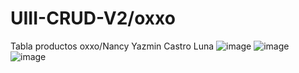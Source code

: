 # UIII-CRUD-V2/oxxo
Tabla productos oxxo/Nancy Yazmin Castro Luna
![image](https://github.com/CastroNancy/UIII-CRUD-V2/assets/143777514/ae3c3f67-a692-4064-b272-800b10700dce)
![image](https://github.com/CastroNancy/UIII-CRUD-V2/assets/143777514/858fae4d-d672-47ce-8615-384f84933204)
![image](https://github.com/CastroNancy/UIII-CRUD-V2/assets/143777514/5520a1b3-605a-4ab5-bddf-51c4385235c4)


